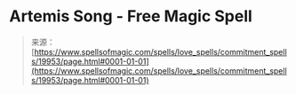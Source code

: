 <!--yml
category: 未分类
date: 2024-06-12 19:02:21
-->

# Artemis Song - Free Magic Spell

> 来源：[https://www.spellsofmagic.com/spells/love_spells/commitment_spells/19953/page.html#0001-01-01](https://www.spellsofmagic.com/spells/love_spells/commitment_spells/19953/page.html#0001-01-01)